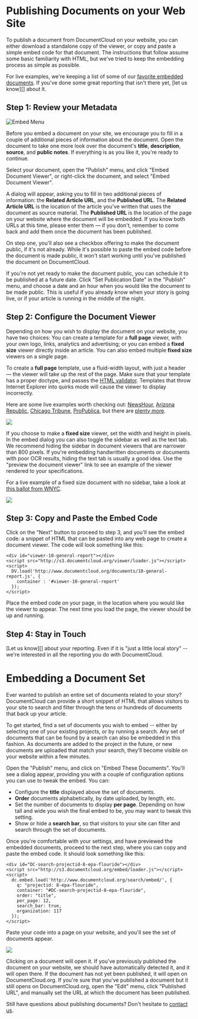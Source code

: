 # Publishing Documents on your Web Site

To publish a document from DocumentCloud on your website, you can either download a standalone copy of the viewer, or copy and paste a simple embed code for that document. The instructions that follow assume some basic familiarity with HTML, but we've tried to keep the embedding process as simple as possible.

For live examples, we're keeping a list of some of our [favorite embedded documents][].  If you've done some great reporting that isn't there yet, [let us know][] about it.

## Step 1: <span id="choose_size">Review your Metadata</span>

![Embed Menu][]

Before you embed a document on your site, we encourage you to fill in a couple of additional pieces of information about the document. Open the document to take one more look over the document's **title**, **description**, **source**, and **public notes**. If everything is as you like it, you're ready to continue.

Select your document, open the "Publish" menu, and click "Embed Document Viewer", or right-click the document, and select "Embed Document Viewer".

A dialog will appear, asking you to fill in two additional pieces of information: the **Related Article URL**, and the **Published URL**. The **Related Article URL** is the location of the article you've written that uses the document as source material. The **Published URL** is the location of the page on your website where the document will be embedded. If you know both URLs at this time, please enter them &mdash; if you don't, remember to come back and add them once the document has been published.

On step one, you'll also see a checkbox offering to make the document public, if it's not already. While it's possible to paste the embed code before the document is made public, it won't start working until you've published the document on DocumentCloud.

If you're not yet ready to make the document public, you can schedule it to be published at a future date. Click "Set Publication Date" in the "Publish" menu, and choose a date and an hour when you would like the document to be made public. This is useful if you already know when your story is going live, or if your article is running in the middle of the night.

## Step 2: <span id="template">Configure the Document Viewer</span>

Depending on how you wish to display the document on your website, you have two choices: You can create a template for a **full page** viewer, with your own logo, links, analytics and advertising; or you can embed a **fixed size** viewer directly inside an article. You can also embed multiple **fixed size** viewers on a single page.

To create a **full page** template, use a fluid-width layout, with just a header &mdash; the viewer will take up the rest of the page. Make sure that your template has a proper doctype, and passes the [HTML validator][]. Templates that throw Internet Explorer into quirks mode will cause the viewer to display incorrectly.

Here are some live examples worth checking out: [NewsHour][], [Arizona Republic][], [Chicago Tribune][], [ProPublica][], but there are [plenty more][].

<img src="/images/help/newshour.jpg" class="full_line" />

If you choose to make a **fixed size** viewer, set the width and height in pixels. In the embed dialog you can also toggle the sidebar as well as the text tab. We recommend hiding the sidebar in document viewers that are narrower than 800 pixels. If you're embedding handwritten documents or documents with poor OCR results, hiding the text tab is usually a good idea. Use the "preview the document viewer" link to see an example of the viewer rendered to your specifications. 

For a live example of a fixed size document with no sidebar, take a look at [this ballot from WNYC][].

<img src="/images/help/wnyc.jpg" class="full_line" />

## Step 3: <span id="embed">Copy and Paste the Embed Code</span>

Click on the "Next" button to proceed to step 3, and you'll see the embed code: a snippet of HTML that can be pasted into any web page to create a document viewer. The code will look something like this:

    <div id="viewer-10-general-report"></div>
    <script src="http://s3.documentcloud.org/viewer/loader.js"></script>
    <script>
      DV.load('http://www.documentcloud.org/documents/10-general-report.js', {
        container : '#viewer-10-general-report'
      });
    </script>

Place the embed code on your page, in the location where you would like the viewer to appear. The next time you load the page, the viewer should be up and running.
 
## Step 4: <span id="intouch">Stay in Touch</span>

[Let us know][] about your reporting. Even if it is "just a little local story" -- we're interested in all the reporting you do with DocumentCloud.

# Embedding a Document Set

Ever wanted to publish an entire set of documents related to your story? DocumentCloud can provide a short snippet of HTML that allows visitors to your site to search and filter through the tens or hundreds of documents that back up your article.

To get started, find a set of documents you wish to embed -- either by selecting one of your existing projects, or by running a search. Any set of documents that can be found by a search can also be embedded in this fashion. As documents are added to the project in the future, or new documents are uploaded that match your search, they'll become visible on your website within a few minutes.

Open the "Publish" menu, and click on "Embed These Documents". You'll see a dialog appear, providing you with a couple of configuration options you can use to tweak the embed. You can:

 * Configure the **title** displayed above the set of documents.
 * **Order** documents alphabetically, by date uploaded, by length, etc.
 * Set the number of documents to display **per page**. Depending on how tall and wide you wish the final embed to be, you may want to tweak this setting.
 * Show or hide a **search bar**, so that visitors to your site can filter and search through the set of documents.
 
Once you're comfortable with your settings, and have previewed the embedded documents, proceed to the next step, where you can copy and paste the embed code. It should look something like this:

    <div id="DC-search-projectid-8-epa-flouride"></div>
    <script src="http://s3.documentcloud.org/embed/loader.js"></script>
    <script>
      dc.embed.load('http://www.documentcloud.org/search/embed/', {
        q: "projectid: 8-epa-flouride",
        container: "#DC-search-projectid-8-epa-flouride",
        order: "title",
        per_page: 12,
        search_bar: true,
        organization: 117
      });
    </script>
    
Paste your code into a page on your website, and you'll see the set of documents appear.

<img src="/images/help/search_embed.png" class="full_line" />

Clicking on a document will open it. If you've previously published the document on your website, we should have automatically detected it, and it will open there. If the document has not yet been published, it will open on DocumentCloud.org. If you're sure that you've published a document but it still opens on DocumentCloud.org, open the "Edit" menu, click "Published URL", and manually set the URL at which the document has been published.

Still have questions about publishing documents? Don't hesitate to [contact us][].

[Embed Menu]: /images/help/embed_menu.png
[favorite embedded documents]: http://documentcloud.pbworks.com/Document-Dives
[terms and conditions]: /terms
[plenty more]: /featured
[HTML validator]: http://validator.w3.org/
[NewsHour]: http://www.pbs.org/newshour/rundown/stevens-testimony.html
[Arizona Republic]: http://www.azdatapages.com/sb1070.html
[Chicago Tribune]: http://media.apps.chicagotribune.com/docs/obama-subpoena.html
[ProPublica]: http://www.propublica.org/documents/item/magnetars-responses-to-our-questions
[this document from the Commercial Appeal]: http://www.commercialappeal.com/data/documents/bass-pro-lease/
[this ballot from WNYC]: http://beta.wnyc.org/articles/its-free-country/2010/sep/07/new-nyc-ballot-could-cause-confusion/
[contact us]: javascript:dc.ui.Dialog.contact()
